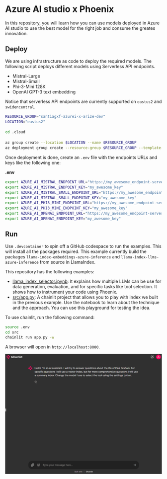 # Azure AI studio x Phoenix

In this repository, you will learn how you can use models deployed in Azure AI studio to use the best model for the right job and consume the greates innovation.

## Deploy

We are using infrastructure as code to deploy the required models. The following script deploys different models using Serverless API endpoints. 

* Mistral-Large
* Mistral-Small
* Phi-3-Mini 128K
* OpenAI GPT-3 text embedding

Notice that serverless API endpoints are currently supported on `eastus2` and `swidencentral`.

```bash
RESOURCE_GROUP="santiagxf-azurei-x-arize-dev"
LOCATION="eastus2" 

cd .cloud

az group create --location $LOCATION --name $RESOURCE_GROUP
az deployment group create --resource-group $RESOURCE_GROUP --template-file deploy.json
```

Once deployment is done, create an `.env` file with the endpoints URLs and keys like the following one:

__.env__

```bash
export AZURE_AI_MISTRAL_ENDPOINT_URL="https://my_awesome_endpoint-serverless.eastus2.inference.ai.azure.com"
export AZURE_AI_MISTRAL_ENDPOINT_KEY="my_awesome_key" 
export AZURE_AI_MISTRAL_SMALL_ENDPOINT_URL="https://my_awesome_endpoint-serverless.eastus2.inference.ai.azure.com"
export AZURE_AI_MISTRAL_SMALL_ENDPOINT_KEY="my_awesome_key" 
export AZURE_AI_PHI3_MINI_ENDPOINT_URL="https://my_awesome_endpoint-serverless.eastus2.inference.ai.azure.com"
export AZURE_AI_PHI3_MINI_ENDPOINT_KEY="my_awesome_key" 
export AZURE_AI_OPENAI_ENDPOINT_URL="https://my_awesome_endpoint-serverless.eastus2.inference.ai.azure.com"
export AZURE_AI_OPENAI_ENDPOINT_KEY="my_awesome_key" 
```

## Run

Use `.devcontainer` to spin off a GitHub codespace to run the examples. This will install all the packages required. This example currently build the packages `llama-index-embeddings-azure-inference` and `llama-index-llms-azure-inference` from source in LlamaIndex.

This repository has the following examples:

* [llama_index_selector.ipynb](llama_index_selector.ipynb): It explains how multiple LLMs can be use for data generation, evaluation, and for specific tasks like tool selection. It shows how to instrument your code using Phoenix.
* [src/app.py](src/app.py): A chainlit project that allows you to play with index we built in the previous example. Use the notebook to learn about the technique and the approach. You can use this playground for testing the idea.

To use chainlit, run the following command:

```bash
source .env
cd src
chainlit run app.py -w
```

A browser will open in `http://localhost:8000`.

![](docs/chainlit.gif)
